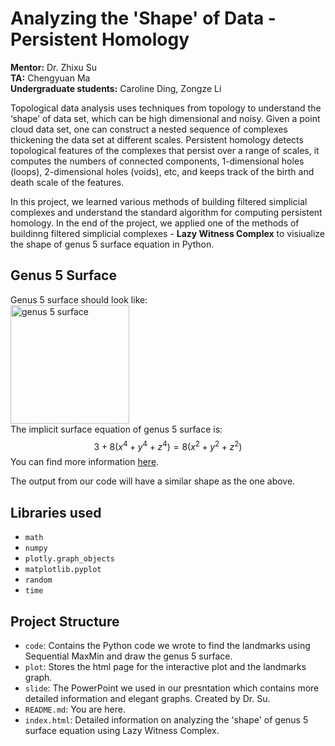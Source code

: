 # Analyzing the 'Shape' of Data - Persistent Homology
**Mentor:** Dr. Zhixu Su  
**TA:** Chengyuan Ma  
**Undergraduate students:** Caroline Ding, Zongze Li

Topological data analysis uses techniques from topology to understand the ‘shape’ of data set, which can be high dimensional and noisy. Given a point cloud data set, one can construct a nested sequence of complexes thickening the data set at different scales. Persistent homology detects topological features of the complexes that persist over a range of scales, it computes the numbers of connected components, 1-dimensional holes (loops), 2-dimensional holes (voids), etc, and keeps track of the birth and death scale of the features.

In this project, we learned various methods of building filtered simplicial complexes and understand the standard algorithm for computing persistent homology. In the end of the project, we applied one of the methods of buildinng filtered simplicial complexes - **Lazy Witness Complex** to visiualize the shape of genus 5 surface equation in Python.


## Genus 5 Surface
Genus 5 surface should look like:  
<img width="190" alt="genus 5 surface" src="https://user-images.githubusercontent.com/120891991/208362844-7eaaea3f-4828-45a8-b5a6-2949aff2f860.png">  
The implicit surface equation of genus 5 surface is:
$$3 + 8 (x^4 + y^4 + z^4) = 8 (x^2 + y^2 + z^2)$$
You can find more information [here](https://mathworld.wolfram.com/ChmutovSurface.html).

The output from our code will have a similar shape as the one above.


## Libraries used
- `math`
- `numpy`
- `plotly.graph_objects`
- `matplotlib.pyplot`
- `random`
- `time`

## Project Structure
- `code`: Contains the Python code we wrote to find the landmarks using Sequential MaxMin and draw the genus 5 surface.
- `plot`: Stores the html page for the interactive plot and the landmarks graph.
- `slide`: The PowerPoint we used in our presntation which contains more detailed information and elegant graphs. Created by Dr. Su.
- `README.md`: You are here.
- `index.html`: Detailed information on analyzing the 'shape' of genus 5 surface equation using Lazy Witness Complex.
